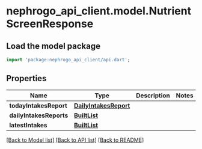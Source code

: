 # nephrogo_api_client.model.NutrientScreenResponse

## Load the model package
```dart
import 'package:nephrogo_api_client/api.dart';
```

## Properties
Name | Type | Description | Notes
------------ | ------------- | ------------- | -------------
**todayIntakesReport** | [**DailyIntakesReport**](DailyIntakesReport.md) |  | 
**dailyIntakesReports** | [**BuiltList<DailyIntakesReport>**](DailyIntakesReport.md) |  | 
**latestIntakes** | [**BuiltList<Intake>**](Intake.md) |  | 

[[Back to Model list]](../README.md#documentation-for-models) [[Back to API list]](../README.md#documentation-for-api-endpoints) [[Back to README]](../README.md)


